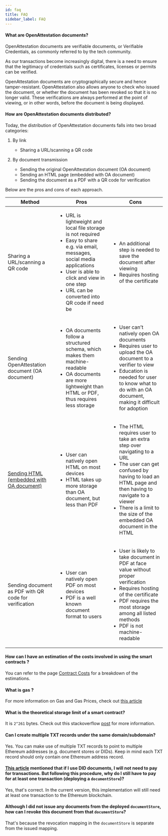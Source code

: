 ```yaml
---
id: faq
title: FAQ
sidebar_label: FAQ
---
```


#### What are OpenAttestation documents?

OpenAttestation documents are verifiable documents, or Verifiable Credentials, as commonly referred to by the tech community. 

As our transactions become increasingly digital, there is a need to ensure that the legitimacy of credentials such as certificates, licenses or permits can be verified. 

OpenAttestation documents are cryptographically secure and hence tamper-resistant. OpenAttestation also allows anyone to check who issued the document, or whether the document has been revoked so that it is no longer valid. These verifications are always performed at the point of viewing, or in other words, before the document is being displayed. 

#### How are OpenAttestation documents distributed?

Today, the distribution of OpenAttestation documents falls into two broad categories: 

1. By link 
    - Sharing a URL/scanning a QR code

2. By document transmission 
    - Sending the original OpenAttestation document (OA document) 
    - Sending an HTML page (embedded with OA document)
    - Sending the document as a PDF with a QR code for verification

Below are the pros and cons of each approach. 

<table>
    <thead>
        <tr>
            <th>Method</th>
            <th>Pros</th>
            <th>Cons</th>
        </tr>
    </thead>
    <tbody>
        <tr>
            <td>Sharing a URL/scanning a QR code</td>
            <td>
                <ul>
                    <li>URL is lightweight and local file storage is not required</li>
                    <li>Easy to share e.g. via email, messages, social media applications</li>
                    <li>User is able to click and view in one step</li>
                    <li>URL can be converted into QR code if need be</li>
                </ul>
            </td>
            <td>
                <ul>
                    <li>An additional step is needed to save the document after viewing</li>
                    <li>Requires hosting of the certificate</li>
                </ul>
            </td>
        </tr>
        <tr>
            <td>Sending OpenAttestation document (OA document)</td>
            <td>
                <ul>
                    <li>OA documents follow a structured schema, which makes them machine-readable</li>
                    <li>OA documents are more lightweight than HTML or PDF, thus requires less storage</li>
                </ul>
            </td>
            <td>
                <ul>
                    <li>User can’t natively open OA documents</li>
                    <li>Requires user to upload the OA document to a verifier to view</li>
                    <li>Education is needed for user to know what to do with an OA document, making it difficult for adoption</li>
                </ul>
            </td>
        </tr>
        <tr>
            <td><a href="https://www.openattestation.com/docs/developer-section/quickstart/oa-embedded-html/">Sending HTML (embedded with OA document)</a></td>
            <td>
                <ul>
                    <li>User can natively open HTML on most devices</li>
                    <li>HTML takes up more storage than OA document, but less than PDF</li>
                </ul>
            </td>
            <td>
                <ul>
                    <li>The HTML requires user to take an extra step over navigating to a URL</li>
                    <li>The user can get confused by having to load an HTML page and then having to navigate to a viewer</li>
                    <li>There is a limit to the size of the embedded OA document in the HTML</li>
                </ul>
            </td>
        </tr>
        <tr>
            <td>Sending document as PDF with QR code for verification</td>
            <td>
                <ul>
                    <li>User can natively open PDF on most devices</li>
                    <li>PDF is a well known document format to users</li>
                </ul>
            </td>
            <td>
                <ul>
                    <li>User is likely to take document in PDF at face value without proper verification</li>
                    <li>Requires hosting of the certificate</li>
                    <li>PDF requires the most storage among all listed methods</li>
                    <li>PDF is not machine-readable</li>
                </ul>
            </td>
        </tr>
    </tbody>
</table>

#### How can I have an estimation of the costs involved in using the smart contracts ?

You can refer to the page [Contract Costs](/docs/docs-section/appendix/contract-costs) for a breakdown of the estimations.

#### What is gas ?

For more information on Gas and Gas Prices, check out [this article](https://ethereum.stackexchange.com/questions/3/what-is-meant-by-the-term-gas)

#### What is the theoretical storage limit of a smart contract?

It is `2^261` bytes. Check out this stackoverflow [post](https://ethereum.stackexchange.com/questions/1038/is-there-a-theoretical-limit-for-amount-of-data-that-a-contract-can-store/1040#1040) for more information.

#### Can I create multiple TXT records under the same domain/subdomain?

Yes. You can make use of multiple TXT records to point to multiple Ethereum addresses (e.g. document stores or DIDs). Keep in mind each TXT record should only contain one Ethereum address record.

#### [This article](/docs/docs-section/how-does-it-work/comparison#price) mentioned that if I use DID documents, I will not need to pay for transactions. But following this procedure, why do I still have to pay for at least one transaction (deploying a `documentStore`)?

Yes, that's correct. In the current version, this implementation will still need at least one transaction to the Ethereum blockchain.

#### Although I did not issue any documents from the deployed `documentStore`, how can I revoke this document from that `documentStore`?

That's because the revocation mapping in the `documentStore` is separate from the issued mapping.